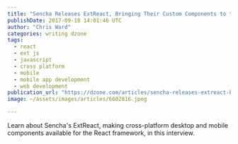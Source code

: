 ```yaml
---
title: "Sencha Releases ExtReact, Bringing Their Custom Components to the React..."
publishDate: 2017-09-18 14:01:46 UTC
author: "Chris Ward"
categories: writing dzone
tags:
  - react
  - ext js
  - javascript
  - cross platform
  - mobile
  - mobile app development
  - web development
publication_url: "https://dzone.com/articles/sencha-releases-extreact-bringing-their-custom-com"
image: ~/assets/images/articles/6602816.jpeg

---
```

Learn about Sencha's ExtReact, making cross-platform desktop and mobile components available for the React framework, in this interview.


